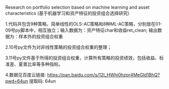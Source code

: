Research on portfolio selection based on machine learning and asset characteristics (基于机器学习和资产特征的投资组合选择研究)

1.代码共包含9种策略，简单线性的OLS-AC策略和8种ML-AC策略，分别放在01-09号py脚本中，相互独立；输入数据为：资产特征char和收益ret_clean; 输出数据为：样本外的投资组合权重

2.10号py文件为对非线性策略的投资组合权重的整理；

3.11号py文件基于所得的投资组合权重，计算所有策略的投资绩效，包括收益、标准差、夏普比率等多种指标。

4.数据见百度云链接: https://pan.baidu.com/s/12I_HWhi0hzpr4MeGld1BhQ?pwd=64un 提取码: 64un 

